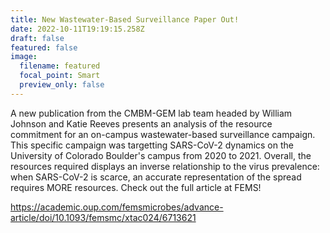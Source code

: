 ```yaml
---
title: New Wastewater-Based Surveillance Paper Out!
date: 2022-10-11T19:19:15.258Z
draft: false
featured: false
image:
  filename: featured
  focal_point: Smart
  preview_only: false
---
```

A﻿ new publication from the CMBM-GEM lab team headed by William Johnson and Katie Reeves presents an analysis of the resource commitment for an on-campus wastewater-based surveillance campaign. This specific campaign was targetting SARS-CoV-2 dynamics on the University of Colorado Boulder's campus from 2020 to 2021. Overall, the resources required displays an inverse relationship to the virus prevalence: when SARS-CoV-2 is scarce, an accurate representation of the spread requires MORE resources. Check out the full article at FEMS!

<https://academic.oup.com/femsmicrobes/advance-article/doi/10.1093/femsmc/xtac024/6713621>
